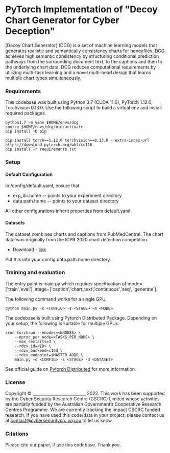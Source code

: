 # PyTorch Implementation of "Decoy Chart Generator for Cyber Deception"

[Decoy Chart Generator] (DCG) is a set of machine learning models that generates realistic and semantically consistency charts for honeyfiles.
DCG achieves high semantic consistency by structuring conditional prediction pathways from the surrounding document text, to the captions and then to the underlying chart data.
DCG reduces computational requirements by utilizing multi-task learning and a novel multi-head design that learns multiple chart types simultaneously.

### Requirements
This codebase was built using Python 3.7 (CUDA 11.6), PyTorch 1.12.0, Torchvision 0.13.0. Use the following script to build a virtual env and install required packages.

```
python3.7 -m venv $HOME/envs/dcg
source $HOME/envs/dcg/bin/activate
pip install -U pip

pip install torch==1.12.0 torchvision==0.13.0 --extra-index-url https://download.pytorch.org/whl/cu116
pip install -r requirements.txt
```

### Setup

#### Default Configuration
In /config/default.yaml, ensure that 
* exp_dir.home -- points to your experiment directory
* data.path.home -- points to your dataset directory  

All other configurations inherit properties from default.yaml.

#### Datasets
The dataset combines charts and captions from PubMedCentral. The chart data was originally from the ICPR 2020 chart detection competition.
* Download - [link](https://decoychart.s3.ap-southeast-2.amazonaws.com/document-chart-dataset.zip)

Put this into your config.data.path.home directory.

### Training and evaluation 
The entry point is main.py which requires specification of mode=['train','eval'],  stage=['caption','chart_text','continuous','seq', 'generate']. 

The following command works for a single GPU. 
```
python main.py -c <CONFIG> -s <STAGE> -m <MODE>
``` 

The codebase is built using Pytorch Distributed Package.
Depending on your setup, the following is suitable for multiple GPUs:

```
srun torchrun --nnodes=<NNODES> \
    --nproc_per_node=<TASKS_PER_NODE> \
    --max_restarts=3 \
    --rdzv_id=<ID> \
    --rdzv_backend=c10d \
    --rdzv_endpoint=$MASTER_ADDR \
    main.py -c <CONFIG> -s <STAGE> -d <DATASET>
```

See official guide on [Pytorch Distributed](https://pytorch.org/docs/stable/distributed.html) for more information.


### License
Copyright © __________________________ 2022. This work has been supported by the Cyber Security Research Centre (CSCRC) Limited whose activities are partially funded by the Australian Government’s Cooperative Research Centres Programme. We are currently tracking the impact CSCRC funded research. If you have used this code/data in your project, please contact us at contact@cybersecuritycrc.org.au to let us know.

### Citations
Please cite our paper, if use this codebase. Thank you.
